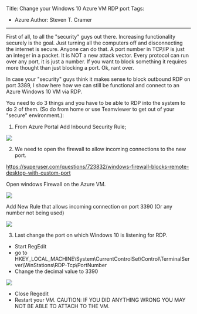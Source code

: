 Title: Change your Windows 10 Azure VM RDP port
Tags: 
  - Azure 
Author: Steven T. Cramer


---

First of all, to all the "security" guys out there. Increasing functionality securely is the goal.  Just turning all the computers off and disconnecting the internet is secure.  Anyone can do that.  A port number in TCP/IP is just an integer in a packet. It is NOT a new attack vector.  Every protocol can run over any port, it is just a number.  If you want to block something it requires more thought than just blocking a port. Ok, rant over.

In case your "security" guys think it makes sense to block outbound RDP on port 3389, I show here how we can still be functional and connect to an Azure Windows 10 VM via RDP.

You need to do 3 things and you have to be able to RDP into the system to do 2 of them.  (So do from home or use Teamviewer to get out of your "secure" environment.):

1. From Azure Portal Add Inbound Security Rule;

![](/content/images/2017/01/2017-01-20_1143.png)

2. We need to open the firewall to allow incoming connections to the new port.

https://superuser.com/questions/723832/windows-firewall-blocks-remote-desktop-with-custom-port

Open windows Firewall on the Azure VM.

![](/content/images/2017/01/2017-01-20_1402.png)

Add New Rule that allows incoming connection on port 3390 (Or any number not being used)

![](/content/images/2017/01/2017-01-20_1401.png)


3. Last change the port on which Windows 10 is listening for RDP.

* Start RegEdit
* go to HKEY_LOCAL_MACHINE\System\CurrentControlSet\Control\TerminalServer\WinStations\RDP-Tcp\PortNumber 
* Change the decimal value to 3390

![](/content/images/2017/01/2017-01-20_1436.png)

* Close Regedit
* Restart your VM.  CAUTION: IF YOU DID ANYTHING WRONG YOU MAY NOT BE ABLE TO ATTACH TO THE VM.






